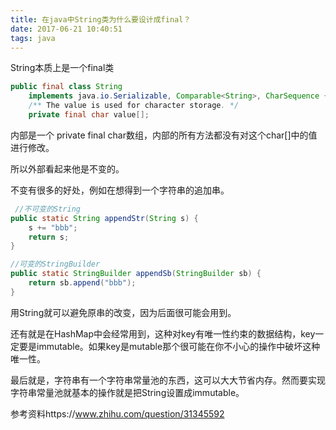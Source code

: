 ```yaml
---
title: 在java中String类为什么要设计成final？
date: 2017-06-21 10:40:51
tags: java
---
```


String本质上是一个final类

```java
public final class String
    implements java.io.Serializable, Comparable<String>, CharSequence {
    /** The value is used for character storage. */
    private final char value[];
```

内部是一个 private final char数组，内部的所有方法都没有对这个char[]中的值进行修改。

所以外部看起来他是不变的。
 


不变有很多的好处，例如在想得到一个字符串的追加串。

```java
 //不可变的String
public static String appendStr(String s) {
    s += "bbb";
    return s;
}

//可变的StringBuilder
public static StringBuilder appendSb(StringBuilder sb) {
    return sb.append("bbb");
}
```

用String就可以避免原串的改变，因为后面很可能会用到。

还有就是在HashMap中会经常用到，这种对key有唯一性约束的数据结构，key一定要是immutable。如果key是mutable那个很可能在你不小心的操作中破坏这种唯一性。

最后就是，字符串有一个字符串常量池的东西，这可以大大节省内存。然而要实现字符串常量池就基本的操作就是把String设置成immutable。

参考资料https://www.zhihu.com/question/31345592
